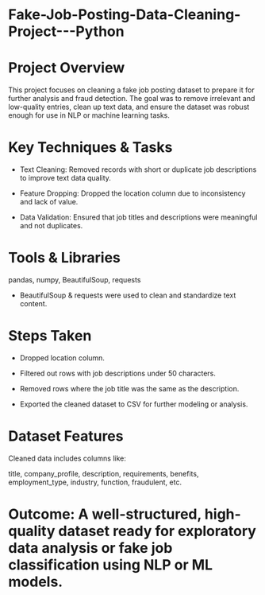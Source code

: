 # Fake-Job-Posting-Data-Cleaning-Project---Python

# Project Overview

This project focuses on cleaning a fake job posting dataset to prepare it for further analysis and fraud detection. The goal was to remove irrelevant and low-quality entries, clean up text data, and ensure the dataset was robust enough for use in NLP or machine learning tasks.

# Key Techniques & Tasks
- Text Cleaning: Removed records with short or duplicate job descriptions to improve text data quality.

- Feature Dropping: Dropped the location column due to inconsistency and lack of value.

- Data Validation: Ensured that job titles and descriptions were meaningful and not duplicates.

# Tools & Libraries
pandas, numpy, BeautifulSoup, requests
- BeautifulSoup & requests were used to clean and standardize text content.

# Steps Taken
- Dropped location column.

- Filtered out rows with job descriptions under 50 characters.

- Removed rows where the job title was the same as the description.

- Exported the cleaned dataset to CSV for further modeling or analysis.

# Dataset Features
Cleaned data includes columns like:

title, company_profile, description, requirements, benefits, employment_type, industry, function, fraudulent, etc.

# Outcome: A well-structured, high-quality dataset ready for exploratory data analysis or fake job classification using NLP or ML models.
